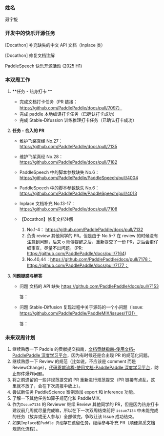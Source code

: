 ### 姓名

聂宇旋

### 开发中的快乐开源任务

[Docathon] 补充缺失的中文 API 文档（Inplace 类）

[Docathon] 修复文档注解

PaddleSpeech 快乐开源活动 (2025 H1)



### 本双周工作

1. **任务 - 热身打卡 **

   - 完成文档打卡任务（PR 链接：https://github.com/PaddlePaddle/docs/pull/7097）
   - 完成 paddle 本地编译打卡任务（已确认打卡成功）
   - 完成 Stable-Difussion 训练推理打卡任务（已确认打卡成功）

2. **任务 - 合入的 PR**

   - 维护飞桨真经 No.27： https://github.com/PaddlePaddle/docs/pull/7135

   - 维护飞桨真经 No.28：https://github.com/PaddlePaddle/docs/pull/7182

   - PaddleSpeech 中的脚本参数缺失 No.6： https://github.com/PaddlePaddle/PaddleSpeech/pull/4004

   - PaddleSpeech 中的脚本参数缺失 No.6： https://github.com/PaddlePaddle/PaddleSpeech/pull/4013

   - Inplace 文档补充 No.13-17：https://github.com/PaddlePaddle/docs/pull/7108

   - 【Docathon】修复文档注解
     1. No.1-4： https://github.com/PaddlePaddle/docs/pull/7132
     2. 负责 review 其他同学的 PR。但是由于 No.5-7 在 review 的时候没有注意到问题，后来 o 师傅提醒之后，重新提交了一份 PR，之后会更仔细审查，尽量不出问题。（PR: https://github.com/PaddlePaddle/docs/pull/7164)
     2. No.40,44：https://github.com/PaddlePaddle/docs/pull/7178；https://github.com/PaddlePaddle/docs/pull/7177；



3. **问题疑惑与解答**

   - 问题 文档的 API 缺失 https://github.com/PaddlePaddle/docs/pull/7153

     答：

   - 问题 Stable-Diffusion 复现过程中关于源码的一个小问题（issue: https://github.com/PaddlePaddle/PaddleMIX/issues/1131）

     答：



### 未来双周计划

1. 继续熟悉一下 Paddle 的贡献提交指南，[文档贡献指南-使用文档-PaddlePaddle 深度学习平台](https://www.paddlepaddle.org.cn/documentation/docs/zh/dev_guides/docs_contributing_guides_cn.html)，因为有时候还是会出现 PR 的规范化问题。
2. 继续熟悉一下 Review 的规范（比如说，不应该是 comment 而是 ReviewChange），[代码贡献流程-使用文档-PaddlePaddle 深度学习平台](https://www.paddlepaddle.org.cn/documentation/docs/zh/dev_guides/code_contributing_path_cn.html#code-review)，防止邮件爆炸问题。
3. 将之前遗留的一些非规范提交的 PR 重新进行规范提交（PR 链接有点乱，这里就不放了，会在下次周报中放上）。
4. 尝试新任务 PaddleScience 案例添加 export 和 inference 功能。
5. 了解一下其他任务如算子规范化和 PaddleMIX。
5. 作为`Issue7134` 的 Reviewer 继续 Review 其他同学的 PR，但是因为热身打卡建议前几周就尽量完成嘛，所以在下一次双周结束前将 `issue7134` 中未能完成的任务（放弃或无人参与）全部做完，争取让该 Issue 成功结束。
5. 如果`Inplace`和`Paddle 真经`存在遗留任务，继续参与补充 PR（顺便熟悉文档规范化流程）。
